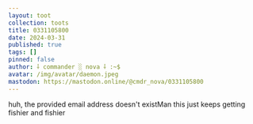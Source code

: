 ```yaml
---
layout: toot
collection: toots
title: 0331105800
date: 2024-03-31
published: true
tags: []
pinned: false
author: ⸸ commander ░ nova ⸸ :~$
avatar: /img/avatar/daemon.jpeg
mastodon: https://mastodon.online/@cmdr_nova/0331105800
---
```


huh, the provided email address doesn't existMan this just keeps getting fishier and fishier
